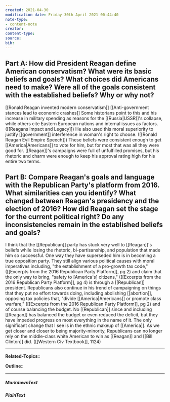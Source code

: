 ```yaml
---
created: 2021-04-30
modification date: Friday 30th April 2021 00:44:40
note-type: 
- content-note
creator:
content-type:
source:
bib:
---
```



## Part A: How did President Reagan define American conservatism? What were its basic beliefs and goals? What choices did Americans need to make? Were all of the goals consistent with the established beliefs? Why or why not?

[[Ronald Reagan invented modern conservatism]]   [[Anti-government stances lead to economic crashes]] Some historians point to this and his increase in military spending as reasons for the [[Russia|USSR]]'s collapse, while others cite Eastern European nations and internal issues as factors. ([[Reagans Impact and Legacy]]) He also used this moral superiority to justify [[government]] interference in woman's right to choose. ([[Ronald Reagan Evil Empire Speech]]) These beliefs were consistent enough to get [[America|Americans]] to vote for him, but for most that was all they were good for. [[Reagan]]'s campaigns were full of unfulfilled promises, but his rhetoric and charm were enough to keep his approval rating high for his entire two terms.

## Part B: Compare Reagan's goals and language with the Republican Party's platform from 2016. What similarities can you identify? What changed between Reagan's presidency and the election of 2016? How did Reagan set the stage for the current political right? Do any inconsistencies remain in the established beliefs and goals?

I think that the [[Republican]] party has stuck very well to [[Reagan]]'s beliefs while losing the rhetoric, bi-partisanship, and population that made him so successful. One way they have superseded him is in becoming a true opposition party. They still align various political causes with moral imperatives including, "the establishment of a pro-growth tax code," ([[Excerpts from the 2016 Republican Party Platform]], pg 2) and claim that the only way to bring, "safety to [America's] citizens," ([[Excerpts from the 2016 Republican Party Platform]], pg 4) is through a [[Republican]] president. Republicans also continue in his trend of campaigning on things that they put no effort towards doing, including abolishing [[abortion]], opposing tax policies that, "divide [[America|Americans]] or promote class warfare," ([[Excerpts from the 2016 Republican Party Platform]], pg 2) and of course balancing the budget. No [[Republican]] since and including [[Reagan]] has balanced the budget or even reduced the deficit, but they have impeded progress on most everything in the name of it. The only significant change that I see is in the ethnic makeup of [[America]]. As we get closer and closer to being majority-minority, Republicans can no longer rely on the middle-class white American to win as [[Reagan]] and [[Bill Clinton]] did. ([[Western Civ Textbook]], 1124)


---

**Related-Topics**::  
	
**Outline**::

--- 
##### MarkdownText

##### PlainText